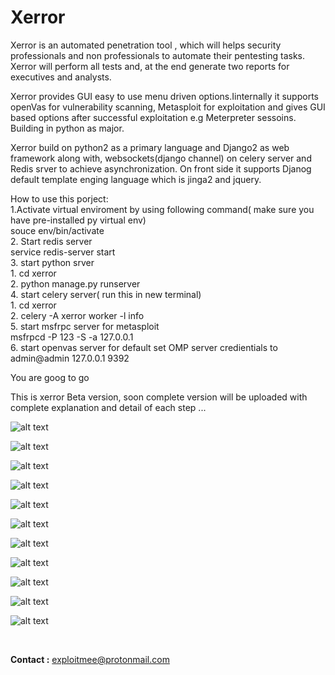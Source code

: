 # Xerror


Xerror is an automated penetration tool , which will helps security professionals and non professionals to automate their pentesting tasks. Xerror will perform all tests and, at the end generate two reports for executives and analysts.

Xerror provides GUI easy to use menu driven options.Iinternally it supports openVas for vulnerability scanning, Metasploit for exploitation and gives GUI based options after successful exploitation e.g Meterpreter sessoins.
Building in python as major. 

Xerror build on python2 as a primary language and Django2 as web framework along with, websockets(django channel) on celery server and Redis srver to achieve asynchronization. On front side it supports Djanog default template enging language which is jinga2 and jquery.   


How to use this porject: </br>
 1.Activate virtual enviroment by using following command( make sure you have pre-installed py virtual env) </br>
      souce env/bin/activate</br>
 2. Start redis server</br>
      service redis-server start</br>
 3. start python srver </br>
      1. cd xerror </br>
      2. python manage.py runserver </br>
 4. start celery server( run this in new terminal) </br>
      1. cd xerror </br>
      2. celery -A xerror worker -l info </br>
 5. start msfrpc server for metasploit </br>
      msfrpcd -P 123 -S -a 127.0.0.1</br>
 6. start openvas server for default set OMP server credientials to admin@admin 127.0.0.1 9392 </br>
 
 
 You are goog to go </br>
 
 This is xerror Beta version, soon complete version will be uploaded with complete explanation and detail of each step ...   </br>
 
 ![alt text](https://i.imgur.com/oJQH6ax.png)
 
 
![alt text](https://i.imgur.com/RTyPiiZ.png)

![alt text](https://i.imgur.com/yLMMNC2.png)


![alt text](https://i.imgur.com/K7k2uRu.png)

![alt text](https://i.imgur.com/dnDWm0O.png)

![alt text](https://i.imgur.com/pn0evVH.png)




![alt text](https://i.imgur.com/tMo0B5S.png)

![alt text](https://i.imgur.com/65JUi9y.png)
 
 ![alt text](https://i.imgur.com/BIqlXr9.png)
 
 
 ![alt text](https://i.imgur.com/dV3NuRv.png)
 
 ![alt text](https://i.imgur.com/W9bBejm.png)
 
 
 
 
 
 
 
 
</br>

<b>Contact :</b> exploitmee@protonmail.com 
